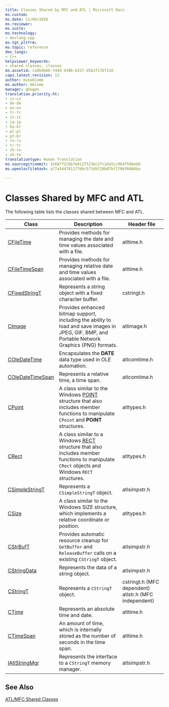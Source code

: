 ```yaml
---
title: Classes Shared by MFC and ATL | Microsoft Docs
ms.custom: 
ms.date: 11/04/2016
ms.reviewer: 
ms.suite: 
ms.technology:
- devlang-cpp
ms.tgt_pltfrm: 
ms.topic: reference
dev_langs:
- C++
helpviewer_keywords:
- shared classes, classes
ms.assetid: ca8b4b6b-744d-430b-b31f-d5b2f17bf210
caps.latest.revision: 12
author: mikeblome
ms.author: mblome
manager: ghogen
translation.priority.ht:
- cs-cz
- de-de
- es-es
- fr-fr
- it-it
- ja-jp
- ko-kr
- pl-pl
- pt-br
- ru-ru
- tr-tr
- zh-cn
- zh-tw
translationtype: Human Translation
ms.sourcegitcommit: 3168772cbb7e8127523bc2fc2da5cc9b4f59beb8
ms.openlocfilehash: a77a3447811f7dbc571d5f28b87bf1786f680dba

---
```

# Classes Shared by MFC and ATL
The following table lists the classes shared between MFC and ATL.  
  
|Class|Description|Header file|  
|-----------|-----------------|-----------------|  
|[CFileTime](../../atl-mfc-shared/reference/cfiletime-class.md)|Provides methods for managing the date and time values associated with a file.|atltime.h|  
|[CFileTimeSpan](../../atl-mfc-shared/reference/cfiletimespan-class.md)|Provides methods for managing relative date and time values associated with a file.|atltime.h|  
|[CFixedStringT](../../atl-mfc-shared/reference/cfixedstringt-class.md)|Represents a string object with a fixed character buffer.|cstringt.h|  
|[CImage](../../atl-mfc-shared/reference/cimage-class.md)|Provides enhanced bitmap support, including the ability to load and save images in JPEG, GIF, BMP, and Portable Network Graphics (PNG) formats.|atlimage.h|  
|[COleDateTime](../../atl-mfc-shared/reference/coledatetime-class.md)|Encapsulates the **DATE** data type used in OLE automation.|atlcomtime.h|  
|[COleDateTimeSpan](../../atl-mfc-shared/reference/coledatetimespan-class.md)|Represents a relative time, a time span.|atlcomtime.h|  
|[CPoint](../../atl-mfc-shared/reference/cpoint-class.md)|A class similar to the Windows [POINT](../../mfc/reference/point-structure1.md) structure that also includes member functions to manipulate `CPoint` and **POINT** structures.|atltypes.h|  
|[CRect](../../atl-mfc-shared/reference/crect-class.md)|A class similar to a Windows [RECT](../../mfc/reference/rect-structure1.md) structure that also includes member functions to manipulate `CRect` objects and Windows `RECT` structures.|atltypes.h|  
|[CSimpleStringT](../../atl-mfc-shared/reference/csimplestringt-class.md)|Represents a `CSimpleStringT` object.|atlsimpstr.h|  
|[CSize](../../atl-mfc-shared/reference/csize-class.md)|A class similar to the Windows SIZE structure, which implements a relative coordinate or position.|atltypes.h|  
|[CStrBufT](../../atl-mfc-shared/reference/cstrbuft-class.md)|Provides automatic resource cleanup for `GetBuffer` and `ReleaseBuffer` calls on a existing `CStringT` object.|atlsimpstr.h|  
|[CStringData](../../atl-mfc-shared/reference/cstringdata-class.md)|Represents the data of a string object.|atlsimpstr.h|  
|[CStringT](../../atl-mfc-shared/reference/cstringt-class.md)|Represents a `CStringT` object.|cstringt.h (MFC dependent) atlstr.h (MFC independent)|  
|[CTime](../../atl-mfc-shared/reference/ctime-class.md)|Represents an absolute time and date.|atltime.h|  
|[CTimeSpan](../../atl-mfc-shared/reference/ctimespan-class.md)|An amount of time, which is internally stored as the number of seconds in the time span.|atltime.h|  
|[IAtlStringMgr](../../atl-mfc-shared/reference/iatlstringmgr-class.md)|Represents the interface to a `CStringT` memory manager.|atlsimpstr.h|  
  
## See Also  
 [ATL/MFC Shared Classes](../../atl-mfc-shared/atl-mfc-shared-classes.md)





<!--HONumber=Jan17_HO2-->


